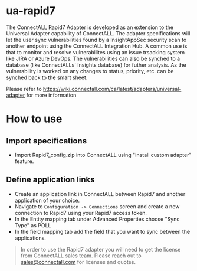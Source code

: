 # ua-rapid7

The ConnectALL Rapid7 Adapter is developed as an extension to the Universal Adapter capability of ConnectALL. The adapter specifications will let the user sync vulnerabilities found by a InsightAppSec security scan to another endpoint using the ConnectALL Integration Hub. A common use is that to monitor and resolve vulnerabilites using an issue trsacking system like JIRA or Azure DevOps. The vulnerabilities can also be synched to a database (like ConnectALLs' Insights database) for futher analysis. As the vulnerability is worked on any changes to status, priority, etc. can be synched back to the smart sheet.

Please refer to https://wiki.connectall.com/ca/latest/adapters/universal-adapter for more information

# How to use

## Import specifications
* Import Rapid7_config.zip into ConnectALL using "Install custom adapter" feature.

## Define application links
* Create an application link in ConnectALL between Rapid7 and another application of your choice.
* Navigate to `Configuration -> Connections` screen and create a new connection to Rapid7 using your Rapid7 access token.
* In the Entity mapping tab under Advanced Properties choose "Sync Type" as POLL
* In the field mapping tab add the field that you want to sync between the applications.

> In order to use the Rapid7 adapter you will need to get the license from ConnectALL sales team. Please reach out to sales@connectall.com for licenses and quotes.

